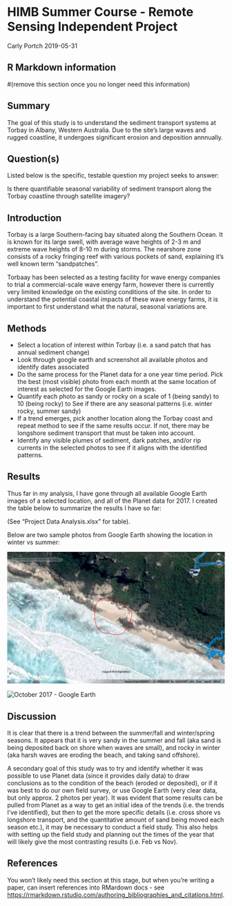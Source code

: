 HIMB Summer Course - Remote Sensing Independent Project
================
Carly Portch
2019-05-31

## R Markdown information

\#(remove this section once you no longer need this
information)

<!-- This is an R Markdown document. Markdown is a simple formatting syntax for authoring HTML, PDF, and MS Word documents. For more details on using R Markdown see <http://rmarkdown.rstudio.com>. -->

<!-- When you click the **Knit** button, a document will be generated that includes both content as well as the output of any embedded R code chunks within the document. You can embed an R code chunk like this: -->

<!-- ```{r cars} -->

<!-- summary(cars) -->

<!-- ``` -->

<!-- Try pressing the **Knit** button now to see what this looks like. -->

<!-- ```{r setup, include=FALSE} -->

<!-- # This is the 'setup' code chunk that tells the document whether to include anything from your code chunks in the output (knitted) document. "include=FALSE"" says "don't include code in my output". -->

<!-- # You can also load R packages here. I've added the tidyverse package already since it's very useful, and you can insert here any other packages you eventually need for your analyses. -->

<!-- library(tidyverse) -->

<!-- ``` -->

<!-- Here is a 'cheat sheet' for how to format text in RMarkdown (e.g., how to make headings, bold text, italics, bulleted/numbered lists, etc.): -->

<!-- https://www.rstudio.com/wp-content/uploads/2015/02/rmarkdown-cheatsheet.pdf -->

## Summary

The goal of this study is to understand the sediment transport systems
at Torbay in Albany, Western Australia. Due to the site’s large waves
and rugged coastline, it undergoes significant erosion and deposition
annnually.

## Question(s)

Listed below is the specific, testable question my project seeks to
answer:

Is there quantifiable seasonal variability of sediment transport along
the Torbay coastline through satellite
imagery?

## Introduction

<!-- #Insert here some brief (2-3 sentence) background information on your project (e.g., what the current state of knowledge is on the topic, why your question(s) need to be answered, etc.). -->

Torbay is a large Southern-facing bay situated along the Southern Ocean.
It is known for its large swell, with average wave heights of 2-3 m and
extreme wave heights of 8-10 m during storms. The nearshore zone
consists of a rocky fringing reef with various pockets of sand,
explaining it’s well known term “sandpatches”.

Torbaay has been selected as a testing facility for wave energy
companies to trial a commercial-scale wave energy farm, however there is
currently very limited knowledge on the existing conditions of the site.
In order to understand the potential coastal impacts of these wave
energy farms, it is important to first understand what the natural,
seasonal variations
are.

## Methods

<!-- #Insert here a few sentences and/or dot points to briefly summarize the methods you're using. Include any details you'd need to know if coming back to this project at a later date when you might not remember exactly what you did this week.  -->

  - Select a location of interest within Torbay (i.e. a sand patch that
    has annual sediment change)
  - Look through google earth and screenshot all available photos and
    identify dates associated
  - Do the same process for the Planet data for a one year time period.
    Pick the best (most visible) photo from each month at the same
    location of interest as selected for the Google Earth images.
  - Quantify each photo as sandy or rocky on a scale of 1 (being sandy)
    to 10 (being rocky) to See if there are any seasonal patterns
    (i.e. winter rocky, summer sandy)
  - If a trend emerges, pick another location along the Torbay coast and
    repeat method to see if the same results occur. If not, there may be
    longshore sediment transport that must be taken into account.
  - Identify any visible plumes of sediment, dark patches, and/or rip
    currents in the selected photos to see if it aligns with the
    identified
patterns.

<!-- #You can embed images (e.g., maps, diagrams, screenshots, etc.) by using the following code: -->

<!-- #Images on the web:  -->

<!-- #![optional caption text](https://www.bestfunnies.com/wp-content/uploads/2012/08/Funny-Fish-11.jpg) -->

<!-- #To add images from your local files that are stored in the same directory (folder) as your Rproject, replace the web address above with the fliename of your image. -->

## Results

<!-- #Summarize the current status of the project - i.e., how far you got in your data collection, what's left to do, any patterns you've noticed so far. etc.  -->

<!-- Once you've collected your data, this is where you'll do your R plotting and analyses.  -->

<!-- You can embed plots in this section, for example (replace this with your own when you're ready to make plots): -->

<!-- ```{r pressure plot, echo=FALSE} -->

<!-- plot(pressure) -->

<!-- ``` -->

<!-- (Note that the `echo = FALSE` parameter was added to the code chunk to prevent printing of the R code that generated the plot, but this can be changed if, for example, you want to share both your code and your plots with collaborators in early stages of a manuscript.) -->

<!-- You would also do your analyses in this section, and you can choose whether or not your code and analytical results show up in the output (knitted) document, for example (replace this with your own when you're ready to do analyses): -->

Thus far in my analysis, I have gone through all available Google Earth
images of a selected location, and all of the Planet data for 2017. I
created the table below to summarize the results I have so far:

(See “Project Data Analysis.xlsx” for table).

Below are two sample photos from Google Earth showing the location in
winter vs summer:

![February 2017 - Google Earth](Images/20170223.png)

![October 2017 - Google
Earth](Images/20161021.png)

<!-- ```{r pressure analysis, echo=TRUE} -->

<!-- model <- lm(pressure~temperature, data = pressure) -->

<!-- summary(model) -->

<!-- ``` -->

## Discussion

<!-- #insert here a few sentences about anything you've learned so far - e.g., any unexpected patterns, any challenges you've had, next steps, etc. -->

It is clear that there is a trend between the summer/fall and
winter/spring seasons. It appears that it is very sandy in the summer
and fall (aka sand is being deposited back on shore when waves are
small), and rocky in winter (aka harsh waves are eroding the beach, and
taking sand offshore).

A secondary goal of this study was to try and identify whether it was
possible to use Planet data (since it provides daily data) to draw
conclusions as to the condition of the beach (eroded or deposited), or
if it was best to do our own field survey, or use Google Earth (very
clear data, but only approx. 2 photos per year). It was evident that
some results can be pulled from Planet as a way to get an initial idea
of the trends (i.e. the trends I’ve identified), but then to get the
more specific details (i.e. cross shore vs longshore transport, and the
quantitative amount of sand being moved each season etc.), it may be
necessary to conduct a field study. This also helps with setting up the
field study and planning out the times of the year that will likely give
the most contrasting results (i.e. Feb vs Nov).

## References

You won’t likely need this section at this stage, but when you’re
writing a paper, can insert references into RMardown docs - see
<https://rmarkdown.rstudio.com/authoring_bibliographies_and_citations.html>.
